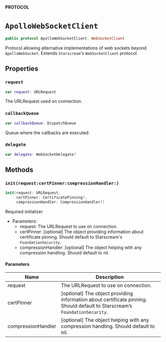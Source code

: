 **PROTOCOL**

# `ApolloWebSocketClient`

```swift
public protocol ApolloWebSocketClient: WebSocketClient
```

Protocol allowing alternative implementations of web sockets beyond `ApolloWebSocket`. Extends `Starscream`'s `WebSocketClient` protocol.

## Properties
### `request`

```swift
var request: URLRequest
```

The URLRequest used on connection.

### `callbackQueue`

```swift
var callbackQueue: DispatchQueue
```

Queue where the callbacks are executed

### `delegate`

```swift
var delegate: WebSocketDelegate?
```

## Methods
### `init(request:certPinner:compressionHandler:)`

```swift
init(request: URLRequest,
     certPinner: CertificatePinning?,
     compressionHandler: CompressionHandler?)
```

Required initializer

- Parameters:
  - request: The URLRequest to use on connection.
  - certPinner: [optional] The object providing information about certificate pinning. Should default to Starscream's `FoundationSecurity`.
  - compressionHandler: [optional] The object helping with any compression handling. Should default to nil.

#### Parameters

| Name | Description |
| ---- | ----------- |
| request | The URLRequest to use on connection. |
| certPinner | [optional] The object providing information about certificate pinning. Should default to Starscream’s `FoundationSecurity`. |
| compressionHandler | [optional] The object helping with any compression handling. Should default to nil. |